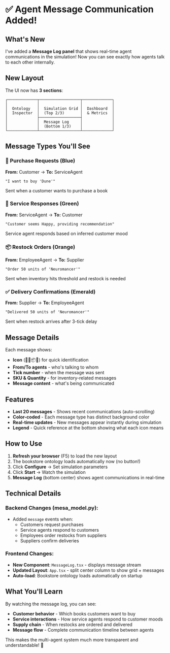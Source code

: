 # ✅ Agent Message Communication Added!

## What's New
I've added a **Message Log panel** that shows real-time agent communications in the simulation! Now you can see exactly how agents talk to each other internally.

## New Layout
The UI now has **3 sections**:

```
┌─────────────┬──────────────────┬─────────────┐
│             │                  │             │
│  Ontology   │  Simulation Grid │  Dashboard  │
│  Inspector  │  (Top 2/3)       │  & Metrics  │
│             ├──────────────────┤             │
│             │  Message Log     │             │
│             │  (Bottom 1/3)    │             │
└─────────────┴──────────────────┴─────────────┘
```

## Message Types You'll See

### 🛒 Purchase Requests (Blue)
**From:** Customer → **To:** ServiceAgent
```
"I want to buy 'Dune'"
```
Sent when a customer wants to purchase a book

### 💬 Service Responses (Green)
**From:** ServiceAgent → **To:** Customer  
```
"Customer seems Happy, providing recommendation"
```
Service agent responds based on inferred customer mood

### 📦 Restock Orders (Orange)
**From:** EmployeeAgent → **To:** Supplier
```
"Order 50 units of 'Neuromancer'"
```
Sent when inventory hits threshold and restock is needed

### ✅ Delivery Confirmations (Emerald)
**From:** Supplier → **To:** EmployeeAgent
```
"Delivered 50 units of 'Neuromancer'"
```
Sent when restock arrives after 3-tick delay

## Message Details
Each message shows:
- **Icon** (🛒💬📦✅) for quick identification
- **From/To agents** - who's talking to whom
- **Tick number** - when the message was sent
- **SKU & Quantity** - for inventory-related messages
- **Message content** - what's being communicated

## Features
- **Last 20 messages** - Shows recent communications (auto-scrolling)
- **Color-coded** - Each message type has distinct background color
- **Real-time updates** - New messages appear instantly during simulation
- **Legend** - Quick reference at the bottom showing what each icon means

## How to Use
1. **Refresh your browser** (F5) to load the new layout
2. The bookstore ontology loads automatically now (no button!)
3. Click **Configure** → Set simulation parameters
4. Click **Start** → Watch the simulation
5. **Message Log** (bottom center) shows agent communications in real-time

## Technical Details

### Backend Changes (mesa_model.py):
- Added `message` events when:
  - Customers request purchases
  - Service agents respond to customers
  - Employees order restocks from suppliers
  - Suppliers confirm deliveries

### Frontend Changes:
- **New Component**: `MessageLog.tsx` - displays message stream
- **Updated Layout**: `App.tsx` - split center column to show grid + messages
- **Auto-load**: Bookstore ontology loads automatically on startup

## What You'll Learn
By watching the message log, you can see:
- **Customer behavior** - Which books customers want to buy
- **Service interactions** - How service agents respond to customer moods
- **Supply chain** - When restocks are ordered and delivered
- **Message flow** - Complete communication timeline between agents

This makes the multi-agent system much more transparent and understandable! 🎉
